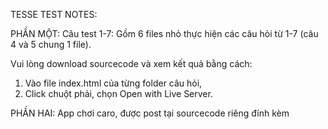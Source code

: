 TESSE TEST NOTES: 

PHẦN MỘT: Câu test 1-7: Gồm 6 files nhỏ thực hiện các câu hỏi từ 1-7 (câu 4 và 5 chung 1 file).

Vui lòng download sourcecode và xem kết quả bằng cách:
  1. Vào file index.html của từng folder câu hỏi, 
  2. Click chuột phải, chọn Open with Live Server.
  
PHẦN HAI: App chơi caro, được post tại sourcecode riêng đính kèm
